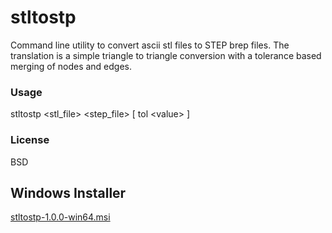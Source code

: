 # stltostp
Command line utility to convert ascii stl files to STEP brep files. The translation is a simple triangle to triangle conversion with a tolerance based merging of nodes and edges.

### Usage
stltostp <stl_file> <step_file> \[ tol \<value\> \]
  
### License 
BSD

## Windows Installer
[stltostp-1.0.0-win64.msi](https://github.com/slugdev/stltostp/releases/download/v1.0/stltostp-1.0.0-win64.msi)
